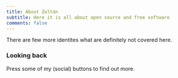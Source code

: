 ```yaml
---
title: About Zoltán
subtitle: Here it is all about open source and free software
comments: false
---
```


There are few more identites what are definitely not covered here.

### Looking back

Press some of my (social) buttons to find out more.
